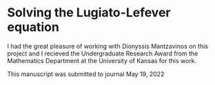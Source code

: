 # Solving the Lugiato-Lefever equation

I had the great pleasure of working with Dionyssis Mantzavinos on this project and I recieved the Undergraduate Research Award from the Mathematics Department at the University of Kansas for this work.

This manuscript was submitted to journal May 19, 2022
